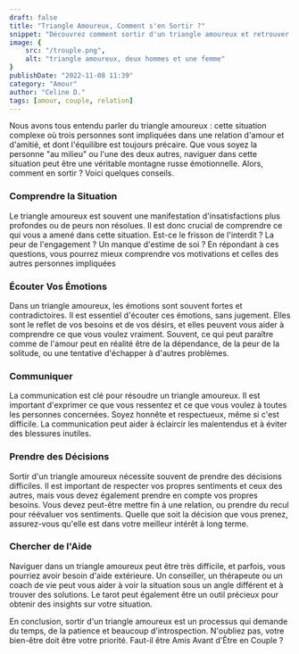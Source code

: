 ```yaml
---
draft: false
title: "Triangle Amoureux, Comment s'en Sortir ?"
snippet: "Découvrez comment sortir d'un triangle amoureux et retrouver l'équilibre émotionnel. Comprenez la situation, écoutez vos émotions et apprenez à communiquer efficacement. Prenez des décisions courageuses en tenant compte de vos besoins et cherchez de l'aide si nécessaire. Naviguez dans les complexités de l'amour avec patience et introspection. Découvrez également si être amis avant d'être en couple est essentiel pour une relation épanouissante."
image: {
    src: "/trouple.png",
    alt: "triangle amoureux, deux hommes et une femme"
}
publishDate: "2022-11-08 11:39"
category: "Amour"
author: "Celine D."
tags: [amour, couple, relation]
---
```

Nous avons tous entendu parler du triangle amoureux : cette situation complexe où trois personnes sont impliquées dans une relation d'amour et d'amitié, et dont l'équilibre est toujours précaire. Que vous soyez la personne "au milieu" ou l'une des deux autres, naviguer dans cette situation peut être une véritable montagne russe émotionnelle. Alors, comment en sortir ? Voici quelques conseils.
### Comprendre la Situation
Le triangle amoureux est souvent une manifestation d'insatisfactions plus profondes ou de peurs non résolues. Il est donc crucial de comprendre ce qui vous a amené dans cette situation. Est-ce le frisson de l'interdit ? La peur de l'engagement ? Un manque d'estime de soi ? En répondant à ces questions, vous pourrez mieux comprendre vos motivations et celles des autres personnes impliquées
### Écouter Vos Émotions
Dans un triangle amoureux, les émotions sont souvent fortes et contradictoires. Il est essentiel d'écouter ces émotions, sans jugement. Elles sont le reflet de vos besoins et de vos désirs, et elles peuvent vous aider à comprendre ce que vous voulez vraiment. Souvent, ce qui peut paraître comme de l'amour peut en réalité être de la dépendance, de la peur de la solitude, ou une tentative d'échapper à d'autres problèmes.
### Communiquer
La communication est clé pour résoudre un triangle amoureux. Il est important d'exprimer ce que vous ressentez et ce que vous voulez à toutes les personnes concernées. Soyez honnête et respectueux, même si c'est difficile. La communication peut aider à éclaircir les malentendus et à éviter des blessures inutiles.
### Prendre des Décisions
Sortir d'un triangle amoureux nécessite souvent de prendre des décisions difficiles. Il est important de respecter vos propres sentiments et ceux des autres, mais vous devez également prendre en compte vos propres besoins. Vous devez peut-être mettre fin à une relation, ou prendre du recul pour réévaluer vos sentiments. Quelle que soit la décision que vous prenez, assurez-vous qu'elle est dans votre meilleur intérêt à long terme.
### Chercher de l'Aide
Naviguer dans un triangle amoureux peut être très difficile, et parfois, vous pourriez avoir besoin d'aide extérieure. Un conseiller, un thérapeute ou un coach de vie peut vous aider à voir la situation sous un angle différent et à trouver des solutions. Le tarot peut également être un outil précieux pour obtenir des insights sur votre situation.

En conclusion, sortir d'un triangle amoureux est un processus qui demande du temps, de la patience et beaucoup d'introspection. N'oubliez pas, votre bien-être doit être votre priorité.
Faut-il être Amis Avant d'Être en Couple ?
